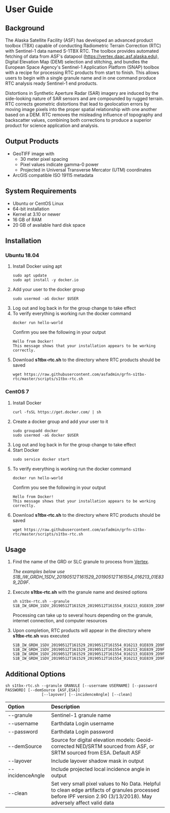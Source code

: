 # User Guide

## Background

The Alaska Satellite Facility (ASF) has developed an advanced product toolbox (TBX) capable of conducting Radiometric Terrain Correction (RTC) with Sentinel-1 data named S-1TBX RTC. The toolbox provides automated fetching of data from ASF's datapool (https://vertex.daac.asf.alaska.edu), Digital Elevation Map (DEM) selection and stitching, and bundles the European Space Agency's Sentinel-1 Application Platform (SNAP) toolbox with a recipe for processing RTC products from start to finish. This allows users to begin with a single granule name and in one command produce RTC analysis ready Sentinel-1 end products.

Distortions in Synthetic Aperture Radar (SAR) imagery are induced by the side-looking nature of SAR sensors and are compounded by rugged terrain. RTC corrects geometric distortions that lead to geolocation errors by moving image pixels into the proper spatial relationship with one another based on a DEM. RTC removes the misleading influence of topography and backscatter values, combining both corrections to produce a superior product for science application and analysis.

## Output Products
- GeoTIFF image with 
    - 30 meter pixel spacing
    - Pixel values indicate gamma-0 power
    - Projected in Universal Transverse Mercator (UTM) coordinates
- ArcGIS compatible ISO 19115 metadata


## System Requirements

* Ubuntu or CentOS Linux
* 64-bit installation
* Kernel at 3.10 or newer
* 16 GB of RAM
* 20 GB of available hard disk space

## Installation

### Ubuntu 18.04

1. Install Docker using apt
   ```
   sudo apt update
   sudo apt install -y docker.io
   ```
1. Add your user to the docker group
   ```
   sudo usermod -aG docker $USER
   ```
1. Log out and log back in for the group change to take effect
1. To verify everything is working run the docker command
   ```
   docker run hello-world
   ```
   Confirm you see the following in your output
   ```
   Hello from Docker!
   This message shows that your installation appears to be working correctly.
   ```
1. Download **s1tbx-rtc.sh** to the directory where RTC products should be saved
   ```
   wget https://raw.githubusercontent.com/asfadmin/grfn-s1tbx-rtc/master/scripts/s1tbx-rtc.sh
   ```
### CentOS 7

1. Install Docker
   ```
   curl -fsSL https://get.docker.com/ | sh
   ```
1. Create a docker group and add your user to it
   ```
   sudo groupadd docker
   sudo usermod -aG docker $USER
   ```
1. Log out and log back in for the group change to take effect
1. Start Docker
   ```
   sudo service docker start
   ```
1. To verify everything is working run the docker command
   ```
   docker run hello-world
   ```
   Confirm you see the following in your output
   ```
   Hello from Docker!
   This message shows that your installation appears to be working correctly.
   ```
1. Download **s1tbx-rtc.sh** to the directory where RTC products should be saved
   ```
   wget https://raw.githubusercontent.com/asfadmin/grfn-s1tbx-rtc/master/scripts/s1tbx-rtc.sh
   ```


## Usage

1. Find the name of the GRD or SLC granule to process from [Vertex](https://vertex.daac.asf.alaska.edu/).
   
   *The examples below use S1B_IW_GRDH_1SDV_20190512T161529_20190512T161554_016213_01E839_2D9F*.
1. Execute **s1tbx-rtc.sh** with the granule name and desired options
   ```
   sh s1tbx-rtc.sh --granule S1B_IW_GRDH_1SDV_20190512T161529_20190512T161554_016213_01E839_2D9F
   ```
   Processing can take up to several hours depending on the granule, internet connection, and computer resources
1. Upon completion, RTC products will appear in the directory where **s1tbx-rtc.sh** was executed
   ```
   S1B_IW_GRDH_1SDV_20190512T161529_20190512T161554_016213_01E839_2D9F_VH_RTC.tif
   S1B_IW_GRDH_1SDV_20190512T161529_20190512T161554_016213_01E839_2D9F_VH_RTC.tif.xml
   S1B_IW_GRDH_1SDV_20190512T161529_20190512T161554_016213_01E839_2D9F_VV_RTC.tif
   S1B_IW_GRDH_1SDV_20190512T161529_20190512T161554_016213_01E839_2D9F_VV_RTC.tif.xml
   ```
## Additional Options

```
sh s1tbx-rtc.sh --granule GRANULE [--username USERNAME] [--password PASSWORD] [--demSource {ASF,ESA}]
                [--layover] [--incidenceAngle] [--clean]
```

| Option                 | Description   | 
|:---------------------- |:-------------| 
| --granule | Sentinel-1 granule name |
| --username | Earthdata Login username |
| --password | Earthdata Login password |
| --demSource |Source for digital elevation models: Geoid-corrected NED/SRTM sourced from ASF, or SRTM sourced from ESA. Default ASF |
| --layover| Include layover shadow mask in output | 
| --incidenceAngle | Include projected local incidence angle in output     | 
| --clean |Set very small pixel values to No Data. Helpful to clean edge artifacts of granules processed before IPF version 2.90 (3/13/2018). May adversely affect valid data  | 


